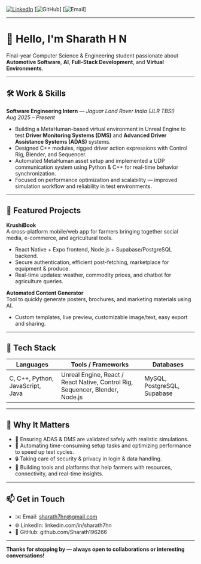 <!-- PROJECT BADGES -->
[![LinkedIn](https://img.shields.io/badge/LinkedIn-Profile-blue?logo=linkedin)](https://www.linkedin.com/in/sharath7hn)
[![GitHub](https://img.shields.io/badge/GitHub-@Sharath196266-black?logo=github)]
[![Email](https://img.shields.io/badge/Email-sharath7hn@gmail.com-orange?logo=gmail)]

---

# 👋 Hello, I'm Sharath H N  
Final-year Computer Science & Engineering student passionate about **Automotive Software**, **AI**, **Full-Stack Development**, and **Virtual Environments**.  

---

## 🛠 Work & Skills  

**Software Engineering Intern** — *Jaguar Land Rover India (JLR TBSI)*  
*Aug 2025 – Present*  
- Building a MetaHuman-based virtual environment in Unreal Engine to test **Driver Monitoring Systems (DMS)** and **Advanced Driver Assistance Systems (ADAS)** systems.  
- Designed C++ modules, rigged driver action expressions with Control Rig, Blender, and Sequencer.  
- Automated MetaHuman asset setup and implemented a UDP communication system using Python & C++ for real-time behavior synchronization.  
- Focused on performance optimization and scalability — improved simulation workflow and reliability in test environments.

---

## 🚀 Featured Projects  

**KrushiBook**  
A cross-platform mobile/web app for farmers bringing together social media, e-commerce, and agricultural tools.  
- React Native + Expo frontend, Node.js + Supabase/PostgreSQL backend.  
- Secure authentication, efficient post-fetching, marketplace for equipment & produce.  
- Real-time updates: weather, commodity prices, and chatbot for agriculture queries.  

**Automated Content Generator**  
Tool to quickly generate posters, brochures, and marketing materials using AI.  
- Custom templates, live preview, customizable image/text, easy export and sharing.  

---

## 🔧 Tech Stack  

| Languages        | Tools / Frameworks                                 | Databases            |
|------------------|----------------------------------------------------|-----------------------|
| C, C++, Python, JavaScript, Java | Unreal Engine, React / React Native, Control Rig, Sequencer, Blender, Node.js | MySQL, PostgreSQL, Supabase |

---

## 🎯 Why It Matters  

- 🚗 Ensuring ADAS & DMS are validated safely with realistic simulations.  
- 🧰 Automating time-consuming setup tasks and optimizing performance to speed up test cycles.  
- 🔒 Taking care of security & privacy in login & data handling.  
- 🌱 Building tools and platforms that help farmers with resources, connectivity, and real-time insights.

---

## 📫 Get in Touch  

- ✉️ Email: sharath7hn@gmail.com  
- 🌐 LinkedIn: linkedin.com/in/sharath7hn  
- 📂 GitHub: github.com/Sharath196266  

---

**Thanks for stopping by — always open to collaborations or interesting conversations!**
